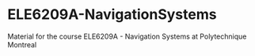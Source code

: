 # ELE6209A-NavigationSystems

Material for the course ELE6209A - Navigation Systems at Polytechnique Montreal
